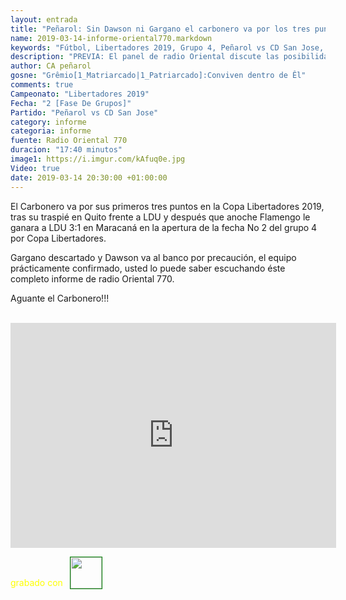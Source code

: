 ```yaml
---
layout: entrada
title: "Peñarol: Sin Dawson ni Gargano el carbonero va por los tres puntos a las 19:00 hs"
name: 2019-03-14-informe-oriental770.markdown
keywords: "Fútbol, Libertadores 2019, Grupo 4, Peñarol vs CD San Jose, Informe, Video"
description: "PREVIA: El panel de radio Oriental discute las posibilidades de Peñarol en esta Copa Libertadores y en concreto el partido de ésta tarde frente a CD San Jose de Bolivia"
author: CA peñarol
gosne: "Grêmio[1_Matriarcado|1_Patriarcado]:Conviven dentro de Êl"
comments: true
Campeonato: "Libertadores 2019"
Fecha: "2 [Fase De Grupos]"
Partido: "Peñarol vs CD San Jose"
category: informe
categoria: informe
fuente: Radio Oriental 770
duracion: "17:40 minutos"
image1: https://i.imgur.com/kAfuq0e.jpg
Video: true
date: 2019-03-14 20:30:00 +01:00:00
---
```


El Carbonero va por sus primeros tres puntos en la Copa Libertadores 2019, tras su traspié en Quito frente a LDU y después que anoche Flamengo le ganara a LDU 3:1 en Maracaná en la apertura de la fecha No 2 del grupo 4 por Copa Libertadores.

Gargano descartado y Dawson va al banco por precaución, el equipo prácticamente confirmado, usted lo puede saber escuchando éste completo informe de radio Oriental 770.

Aguante el Carbonero!!!

<br>

<iframe width="521" height="360" src="https://www.youtube.com/embed/_yDJ1zkUw5U" frameborder="0" allow="accelerometer; autoplay; encrypted-media; gyroscope; picture-in-picture" allowfullscreen></iframe>

<span style="color:yellow;">grabado con</span> <a href="http://ffmpeg.org"><img src="{{ site.url }}/images/ffmpeg.png" width="50px" style="border:1px solid green;vertical-align: sub;margin-left:7px;"></a>
